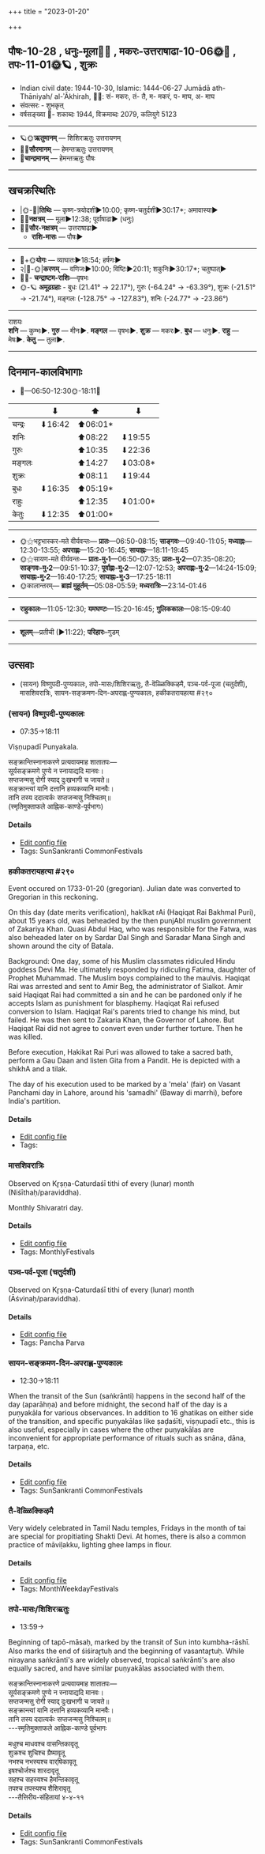+++
title = "2023-01-20"

+++
## पौषः-10-28  ,  धनुः-मूला🌛🌌  ,  मकरः-उत्तराषाढा-10-06🌞🌌  ,  तपः-11-01🌞🪐  ,  शुक्रः
- Indian civil date: 1944-10-30, Islamic: 1444-06-27 Jumādā ath-Thāniyah/ al-ʾĀkhirah, 🌌🌞: सं- मकरः, तं- तै, म- मकरं, प- माघ, अ- माघ
- संवत्सरः - शुभकृत्
- वर्षसङ्ख्या 🌛- शकाब्दः 1944, विक्रमाब्दः 2079, कलियुगे 5123
___________________
- 🪐🌞**ऋतुमानम्** — शिशिरऋतुः उत्तरायणम्
- 🌌🌞**सौरमानम्** — हेमन्तऋतुः उत्तरायणम्
- 🌛**चान्द्रमानम्** — हेमन्तऋतुः पौषः
___________________


## खचक्रस्थितिः
- |🌞-🌛|**तिथिः** — कृष्ण-त्रयोदशी►10:00; कृष्ण-चतुर्दशी►30:17*; अमावास्या►  
- 🌌🌛**नक्षत्रम्** — मूला►12:38; पूर्वाषाढा► (धनुः)  
- 🌌🌞**सौर-नक्षत्रम्** — उत्तराषाढा►  
  - **राशि-मासः** — पौषः► 
___________________
- 🌛+🌞**योगः** — व्याघातः►18:54; हर्षणः►  
- २|🌛-🌞|**करणम्** — वणिजः►10:00; विष्टिः►20:11; शकुनिः►30:17*; चतुष्पात्►  
- 🌌🌛- **चन्द्राष्टम-राशिः**—वृषभः  
- 🌞-🪐 **अमूढग्रहाः** - बुधः (21.41° → 22.17°), गुरुः (-64.24° → -63.39°), शुक्रः (-21.51° → -21.74°), मङ्गलः (-128.75° → -127.83°), शनिः (-24.77° → -23.86°)
___________________
राशयः  
**शनि** — कुम्भः►. **गुरु** — मीनः►. **मङ्गल** — वृषभः►. **शुक्र** — मकरः►. **बुध** — धनुः►. **राहु** — मेषः►. **केतु** — तुला►. 
___________________


## दिनमान-कालविभागाः
- 🌅—06:50-12:30🌞-18:11🌇  

|      |⬇     |⬆     |⬇     |
|------|-----|-----|------|
|चन्द्रः|⬇16:42 |⬆06:01*|     |
|शनिः   |     |⬆08:22 |⬇19:55 |
|गुरुः  |     |⬆10:35 |⬇22:36 |
|मङ्गलः |     |⬆14:27 |⬇03:08*|
|शुक्रः |     |⬆08:11 |⬇19:44 |
|बुधः   |⬇16:35 |⬆05:19*|     |
|राहुः  |     |⬆12:35 |⬇01:00*|
|केतुः  |⬇12:35 |⬆01:00*|     |
___________________
- 🌞⚝भट्टभास्कर-मते वीर्यवन्तः— **प्रातः**—06:50-08:15; **साङ्गवः**—09:40-11:05; **मध्याह्नः**—12:30-13:55; **अपराह्णः**—15:20-16:45; **सायाह्नः**—18:11-19:45  
- 🌞⚝सायण-मते वीर्यवन्तः— **प्रातः-मु॰1**—06:50-07:35; **प्रातः-मु॰2**—07:35-08:20; **साङ्गवः-मु॰2**—09:51-10:37; **पूर्वाह्णः-मु॰2**—12:07-12:53; **अपराह्णः-मु॰2**—14:24-15:09; **सायाह्नः-मु॰2**—16:40-17:25; **सायाह्नः-मु॰3**—17:25-18:11  
- 🌞कालान्तरम्— **ब्राह्मं मुहूर्तम्**—05:08-05:59; **मध्यरात्रिः**—23:14-01:46  
___________________
- **राहुकालः**—11:05-12:30; **यमघण्टः**—15:20-16:45; **गुलिककालः**—08:15-09:40  
___________________
- **शूलम्**—प्रतीची (►11:22); **परिहारः**–गुडम्  
___________________

## उत्सवाः
- (सायन) विष्णुपदी-पुण्यकालः, तपो-मासः/शिशिरऋतुः, तै-वॆळ्ळिक्किऴमै, पञ्च-पर्व-पूजा (चतुर्दशी), मासशिवरात्रिः, सायन-सङ्क्रमण-दिन-अपराह्ण-पुण्यकालः, हकीकतरायहत्या #२९०
### (सायन) विष्णुपदी-पुण्यकालः
- 07:35→18:11



Viṣṇupadī Punyakala.

सङ्क्रान्तिस्नानाकरणे प्रत्यवायमाह शातातपः—  
सूर्यसङ्क्रमणे पुण्ये न स्नायाद्यदि मानवः।  
सप्तजन्मसु रोगी स्याद् दुःखभागी च जायते॥  
सङ्क्रान्त्यां यानि दत्तानि हव्यकव्यानि मानवैः।  
तानि तस्य ददात्यर्कः सप्तजन्मसु निश्चितम्॥  
(स्मृतिमुक्ताफले आह्निक-काण्डे-पूर्वभागः)



#### Details
- [Edit config file](https://github.com/jyotisham/adyatithi/blob/master/time_focus/sankrAnti/description_only/viSNupadI-puNyakAlaH.toml)
- Tags: SunSankranti CommonFestivals


### हकीकतरायहत्या #२९०

Event occured on 1733-01-20 (gregorian). Julian date was converted to Gregorian in this reckoning. 

On this day (date merits verification), hakIkat rAi (Haqiqat Rai Bakhmal Puri), about 15 years old, was beheaded by the then punjAbI muslim government of Zakariya Khan. Quasi Abdul Haq, who was responsible for the Fatwa, was also beheaded later on by Sardar Dal Singh and Saradar Mana Singh and shown around the city of Batala.

Background: One day, some of his Muslim classmates ridiculed Hindu goddess Devi Ma. He ultimately responded by ridiculing Fatima, daughter of Prophet Muhammad. The Muslim boys complained to the maulvis. Haqiqat Rai was arrested and sent to Amir Beg, the administrator of Sialkot. Amir said Haqiqat Rai had committed a sin and he can be pardoned only if he accepts Islam as punishment for blasphemy. Haqiqat Rai refused conversion to Islam. Haqiqat Rai's parents tried to change his mind, but failed. He was then sent to Zakaria Khan, the Governor of Lahore. But Haqiqat Rai did not agree to convert even under further torture. Then he was killed.

Before execution, Hakikat Rai Puri was allowed to take a sacred bath, perform a Gau Daan and listen Gita from a Pandit. He is depicted with a shikhA and a tilak.

The day of his execution used to be marked by a 'mela' (fair) on Vasant Panchami day in Lahore, around his 'samadhi' (Baway di marrhi), before India's partition.

#### Details
- [Edit config file](https://github.com/jyotisham/adyatithi/blob/master/mahApuruSha/xatra-later/julian/day/01/09/hakIkata-rAya-hatyA.toml)
- Tags: 


### मासशिवरात्रिः

Observed on Kr̥ṣṇa-Caturdaśī tithi of every (lunar) month (Niśīthaḥ/paraviddha). 

Monthly Shivaratri day.

#### Details
- [Edit config file](https://github.com/jyotisham/adyatithi/blob/master/devatA/shaiva/lunar_month/tithi/00/29/mAsazivarAtriH.toml)
- Tags: MonthlyFestivals


### पञ्च-पर्व-पूजा (चतुर्दशी)

Observed on Kr̥ṣṇa-Caturdaśī tithi of every (lunar) month (Āśvinaḥ/paraviddha). 



#### Details
- [Edit config file](https://github.com/jyotisham/adyatithi/blob/master/devatA/devIparva/lunar_month/tithi/00/29/pancha-parva-4.toml)
- Tags: Pancha Parva


### सायन-सङ्क्रमण-दिन-अपराह्ण-पुण्यकालः
- 12:30→18:11



When the transit of the Sun (saṅkrānti) happens in the second half of the day (aparāhṇa) and before midnight, the second half of the day is a puṇyakāla for various observances. In addition to 16 ghatikas on either side of the transition, and specific puṇyakālas like ṣaḍaśīti, viṣṇupadī etc., this is also useful, especially in cases where the other puṇyakālas are inconvenient for appropriate performance of rituals such as snāna, dāna, tarpaṇa, etc.

#### Details
- [Edit config file](https://github.com/jyotisham/adyatithi/blob/master/time_focus/sankrAnti/description_only/sAyana-saGkramaNa-dina-aparAhNa-puNyakAlaH.toml)
- Tags: SunSankranti CommonFestivals


### तै-वॆळ्ळिक्किऴमै



Very widely celebrated in Tamil Nadu temples, Fridays in the month of tai are special for propitiating Shakti Devi. At homes, there is also a common practice of māviḷakku, lighting ghee lamps in flour.

#### Details
- [Edit config file](https://github.com/jyotisham/adyatithi/blob/master/tamil/description_only/tai~veLLikkizhamai.toml)
- Tags: MonthWeekdayFestivals


### तपो-मासः/शिशिरऋतुः
- 13:59→



Beginning of tapō-māsaḥ, marked by the transit of Sun into kumbha-rāshī.  Also marks the end of śiśirar̥tuḥ and the beginning of vasantar̥tuḥ. While nirayana saṅkrānti's are widely observed, tropical saṅkrānti's are also equally sacred, and have similar puṇyakālas associated with them.

सङ्क्रान्तिस्नानाकरणे प्रत्यवायमाह शातातपः—  
सूर्यसङ्क्रमणे पुण्ये न स्नायाद्यदि मानवः।  
सप्तजन्मसु रोगी स्याद् दुःखभागी च जायते॥  
सङ्क्रान्त्यां यानि दत्तानि हव्यकव्यानि मानवैः।  
तानि तस्य ददात्यर्कः सप्तजन्मसु निश्चितम्॥  
---स्मृतिमुक्ताफले आह्निक-काण्डे पूर्वभागः  
  
मधुश्च माधवश्च वासन्तिकावृतू  
शुक्रश्च शुचिश्च ग्रैष्मावृतू   
नभश्च नभस्यश्च वार्‌षिकावृतू   
इषश्चोर्जश्च शारदावृतू   
सहश्च सहस्यश्च हैमन्तिकावृतू  
तपश्च तपस्यश्च शैशिरावृतू  
---तैत्तिरीय-संहितायां ४-४-११



#### Details
- [Edit config file](https://github.com/jyotisham/adyatithi/blob/master/time_focus/sankrAnti/description_only/tapO-mAsaH_or_ziziraRtuH.toml)
- Tags: SunSankranti CommonFestivals


